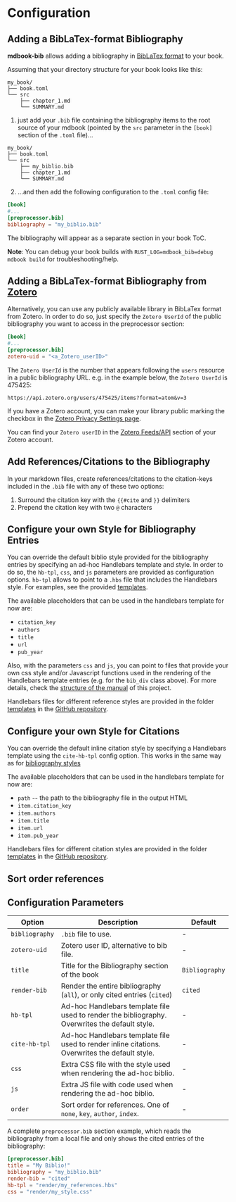 # Configuration

## Adding a BibLaTex-format Bibliography

**mdbook-bib** allows adding a bibliography in [BibLaTex format](https://www.ctan.org/pkg/biblatex) to your book. 

Assuming that your directory structure for your book looks like this:

```
my_book/
├── book.toml
└── src
    ├── chapter_1.md
    └── SUMMARY.md
```

1. just add your `.bib` file containing the bibliography items to the root source of your mdbook (pointed by the `src` parameter in the `[book]` section of the `.toml` file)...

```
my_book/
├── book.toml
└── src
    ├── my_biblio.bib
    ├── chapter_1.md
    └── SUMMARY.md
```

2. ...and then add the following configuration to the `.toml` config file:

```toml
[book]
#...
[preprocessor.bib]
bibliography = "my_biblio.bib"
```

The bibliography will appear as a separate section in your book ToC.

**Note**: You can debug your book builds with `RUST_LOG=mdbook_bib=debug mdbook build` for troubleshooting/help.

## Adding a BibLaTex-format Bibliography from [Zotero](https://www.zotero.org/)

Alternatively, you can use any publicly available library in BibLaTex format from Zotero.
In order to do so, just specify the `Zotero UserId` of the public bibliography you want to access in the preprocessor section:

```toml
[book]
#...
[preprocessor.bib]
zotero-uid = "<a_Zotero_userID>"
```

The `Zotero UserId` is the number that appears following the `users` resource in a public bibliography URL. e.g. in the 
example below, the `Zotero UserId` is 475425:
```shell
https://api.zotero.org/users/475425/items?format=atom&v=3
```

If you have a Zotero account, you can make your library public marking the checkbox in the [Zotero Privacy Settings page](https://www.zotero.org/settings/privacy).

You can find your `Zotero userID` in the [Zotero Feeds/API](https://www.zotero.org/settings/keys) section of your 
Zotero account.

## Add References/Citations to the Bibliography

In your markdown files, create references/citations to the citation-keys included in the `.bib` file with any of these two options:

1. Surround the citation key with the `{{#cite` and `}}` delimiters
2. Prepend the citation key with two `@` characters

## Configure your own Style for Bibliography Entries

You can override the default biblio style provided for the bibliography entries by specifying an ad-hoc Handlebars template and style.
In order to do so, the `hb-tpl`, `css`, and `js` parameters are provided as configuration options.
`hb-tpl` allows to point to a `.hbs` file that includes the Handlebars style.
For examples, see the provided [templates](https://github.com/francisco-perez-sorrosal/mdbook-bib/tree/master/manual).

The available placeholders that can be used in the handlebars template for now are:

* `citation_key`
* `authors`
* `title`
* `url`
* `pub_year`

Also, with the parameters `css` and `js`, you can point to files that provide your own css style and/or Javascript functions used in the rendering of the Handlebars template entries (e.g. for the `bib_div` class above). For more details, check the [structure of the manual](https://github.com/francisco-perez-sorrosal/mdbook-bib/tree/master/manual) of this project.

Handlebars files for different reference styles are provided in the folder
[templates](https://github.com/francisco-perez-sorrosal/mdbook-bib/tree/master/manual)
in the [GitHub repository](https://github.com/francisco-perez-sorrosal/mdbook-bib/).

## Configure your own Style for Citations

You can override the default inline citation style by specifying a Handlebars template
using the `cite-hb-tpl` config option. This works in the same way as for [bibliography styles](#configure-your-own-style-for-bibliography-entries)

The available placeholders that can be used in the handlebars template for now are:

* `path` -- the path to the bibliography file in the output HTML
* `item.citation_key`
* `item.authors`
* `item.title`
* `item.url`
* `item.pub_year`

Handlebars files for different citation styles are provided in the folder
[templates](https://github.com/francisco-perez-sorrosal/mdbook-bib/tree/master/manual)
in the [GitHub repository](https://github.com/francisco-perez-sorrosal/mdbook-bib/).

## Sort order references

## Configuration Parameters

| Option         | Description                                                                                    | Default |
|----------------|------------------------------------------------------------------------------------------------|---------|
| `bibliography` | `.bib` file to use.                                                                            | -       |
| `zotero-uid`   | Zotero user ID, alternative to bib file.                                                       | -       |
| `title`        | Title for the Bibliography section of the book                                                 | `Bibliography` |
| `render-bib`   | Render the entire bibliography (`all`), or only cited entries (`cited`)                        | `cited` |
| `hb-tpl`       | Ad-hoc Handlebars template file used to render the bibliography. Overwrites the default style. | -       |
| `cite-hb-tpl`  | Ad-hoc Handlebars template file used to render inline citations. Overwrites the default style. | -       |
| `css`          | Extra CSS file with the style used when rendering the ad-hoc biblio.                           | -       |
| `js`           | Extra JS file with code used when rendering the ad-hoc biblio.                                 | -       |
| `order`        | Sort order for references. One of `none`, `key`, `author`, `index`.                            | -       |

A complete `preprocessor.bib` section example, which reads the bibliography from a local file and only shows the cited entries of the bibliography:

```toml
[preprocessor.bib]
title = "My Biblio!"
bibliography = "my_biblio.bib"
render-bib = "cited"
hb-tpl = "render/my_references.hbs"
css = "render/my_style.css"
```
